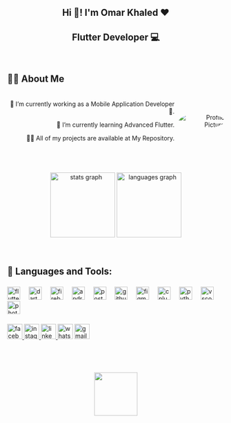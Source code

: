 <h2 align="center">Hi 👋! I'm Omar Khaled ❤️</h2>

###

<h2 align="center">Flutter Developer 💻</h2>

###

<div align="center">
  <img height="11" src="https://user-images.githubusercontent.com/73097560/115834477-dbab4500-a447-11eb-908a-139a6edaec5c.gif"  />
</div>

###

<h2 align="left">🙋‍♂️ About Me</h2>

###

<div style="text-align: right; display: flex; align-items: center;">
  <div style="margin-right: 10px;">
    <p>🔭 I’m currently working as a Mobile Application Developer 📱.</p>
    <p>🌱 I’m currently learning Advanced Flutter.</p>
    <p>👨‍💻 All of my projects are available at My Repository.</p>
  </div>
  <img src="https://i.pinimg.com/originals/bd/4e/d3/bd4ed327189c2a56695beb91cd534570.gif" alt="Profile Picture" style="border-radius: 50%;" />
</div>

###

<div align="center">
  <img height="11" src="https://user-images.githubusercontent.com/73097560/115834477-dbab4500-a447-11eb-908a-139a6edaec5c.gif"  />
</div>

###

<div align="center">
  <img src="https://github-readme-stats.vercel.app/api?username=omarkhaled200&hide_title=false&hide_rank=false&show_icons=true&include_all_commits=true&count_private=true&disable_animations=false&theme=dracula&locale=en&hide_border=false" height="150" alt="stats graph"  />
  <img src="https://github-readme-stats.vercel.app/api/top-langs?username=omarkhaled200&locale=en&hide_title=false&layout=compact&card_width=320&langs_count=5&theme=dracula&hide_border=false" height="150" alt="languages graph"  />
</div>

###

<div align="center">
  <img height="11" src="https://user-images.githubusercontent.com/73097560/115834477-dbab4500-a447-11eb-908a-139a6edaec5c.gif"  />
</div>

###

<h2 align="left">🚀 Languages and Tools:</h2>

###

<div align="left">
  <img src="https://cdn.jsdelivr.net/gh/devicons/devicon/icons/flutter/flutter-original.svg" height="30" alt="flutter logo"  />
  <img width="12" />
  <img src="https://cdn.jsdelivr.net/gh/devicons/devicon/icons/dart/dart-original.svg" height="30" alt="dart logo"  />
  <img width="12" />
  <img src="https://cdn.jsdelivr.net/gh/devicons/devicon/icons/firebase/firebase-plain.svg" height="30" alt="firebase logo"  />
  <img width="12" />
  <img src="https://cdn.jsdelivr.net/gh/devicons/devicon/icons/android/android-original.svg" height="30" alt="android logo"  />
  <img width="12" />
  <img src="https://cdn.simpleicons.org/postman/FF6C37" height="30" alt="postman logo"  />
  <img width="12" />
  <img src="https://cdn.jsdelivr.net/gh/devicons/devicon/icons/github/github-original.svg" height="30" alt="github logo"  />
  <img width="12" />
  <img src="https://cdn.jsdelivr.net/gh/devicons/devicon/icons/figma/figma-original.svg" height="30" alt="figma logo"  />
  <img width="12" />
  <img src="https://cdn.jsdelivr.net/gh/devicons/devicon/icons/cplusplus/cplusplus-original.svg" height="30" alt="cplusplus logo"  />
  <img width="12" />
  <img src="https://cdn.jsdelivr.net/gh/devicons/devicon/icons/python/python-original.svg" height="30" alt="python logo"  />
  <img width="12" />
  <img src="https://cdn.jsdelivr.net/gh/devicons/devicon/icons/vscode/vscode-original.svg" height="30" alt="vscode logo"  />
  <img width="12" />
  <img src="https://cdn.jsdelivr.net/gh/devicons/devicon/icons/photoshop/photoshop-plain.svg" height="30" alt="photoshop logo"  />
</div>

###

<div align="left">
  <a href="https://www.facebook.com/profile.php?id=100007849202152&locale=ar_AR" target="_blank">
    <img src="https://img.shields.io/static/v1?message=Facebook&logo=facebook&label=&color=1877F2&logoColor=white&labelColor=&style=for-the-badge" height="35" alt="facebook logo"  />
  </a>
  <a href="https://instagram.com/_o_m_a_rkhaled/?hl=ar" target="_blank">
    <img src="https://img.shields.io/static/v1?message=Instagram&logo=instagram&label=&color=E4405F&logoColor=white&labelColor=&style=for-the-badge" height="35" alt="instagram logo"  />
  </a>
  <a href="www.linkedin.com/in/ omar-khaled-mahmoud-ali" target="_blank">
    <img src="https://img.shields.io/static/v1?message=LinkedIn&logo=linkedin&label=&color=0077B5&logoColor=white&labelColor=&style=for-the-badge" height="35" alt="linkedin logo"  />
  </a>
  <img src="https://img.shields.io/static/v1?message=Whatsapp&logo=whatsapp&label=01555899576&color=25D366&logoColor=white&labelColor=&style=for-the-badge" height="35" alt="whatsapp logo"  />
  <img src="https://img.shields.io/static/v1?message=Gmail&logo=gmail&label=omarkhaled.6403@gmail.com&color=D14836&logoColor=white&labelColor=&style=for-the-badge" height="35" alt="gmail logo"  />
</div>

###

<div align="center">
  <img height="11" src="https://user-images.githubusercontent.com/73097560/115834477-dbab4500-a447-11eb-908a-139a6edaec5c.gif"  />
</div>

###

<br clear="both">

<div align="center">
  <img height="100" src="https://camo.githubusercontent.com/70970f2a3af3f14c3f03d0212a212136ccefeb887603560232d0ff4be288dea2/68747470733a2f2f726561646d652d747970696e672d7376672e6865726f6b756170702e636f6d2f3f666f6e743d5269676874656f75732673697a653d32352663656e7465723d74727565267643656e7465723d747275652677696474683d353030266865696768743d3730266475726174696f6e3d34303030266c696e65733d5468616e6b732b666f722b7669736974696e67212be29da4efb88f3b2b53686f6f742b6d652b612b6d6573736167652b6f6e2b4c696e6b6564696e213b49276d2b4c6f6e672b4c6966652b4c6561726e6572"  />
</div>

###
